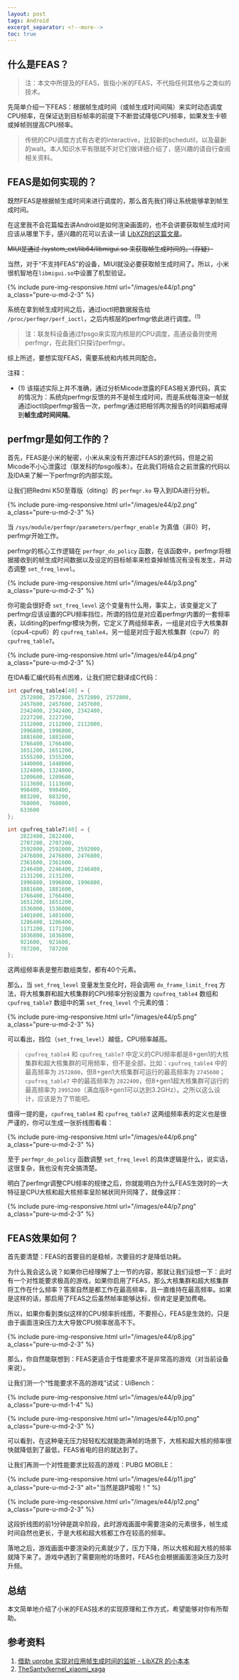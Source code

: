 ```yaml
---
layout: post
tags: Android
excerpt_separator: <!--more-->
toc: true
---
```


## 什么是FEAS？

> 注：本文中所提及的FEAS，皆指小米的FEAS，不代指任何其他与之类似的技术。

先简单介绍一下FEAS：根据帧生成时间（或帧生成时间间隔）来实时动态调度CPU频率，在保证达到目标帧率的前提下不断尝试降低CPU频率，如果发生卡顿或掉帧则提高CPU频率。

<!--more-->

> 传统的CPU调度方式有古老的interactive，比较新的schedutil，以及最新的walt。本人知识水平有限就不对它们做详细介绍了，感兴趣的请自行查阅相关资料。

## FEAS是如何实现的？

既然FEAS是根据帧生成时间来进行调度的，那么首先我们得让系统能够拿到帧生成时间。

在这里我不会花篇幅去讲Android是如何渲染画面的，也不会讲要获取帧生成时间应该从哪里下手，感兴趣的花可以去读一读 [LibXZR的这篇文章](https://blog.xzr.moe/archives/250/)。

~~MIUI是通过 /system_ext/lib64/libmigui.so 来获取帧生成时间的。（存疑）~~

当然，对于“不支持FEAS”的设备，MIUI就没必要获取帧生成时间了。所以，小米很机智地在`libmigui.so`中设置了机型验证。

{% include pure-img-responsive.html url="/images/e44/p1.png" a_class="pure-u-md-2-3" %}

系统在拿到帧生成时间之后，通过ioctl把数据报告给 `/proc/perfmgr/perf_ioctl`，之后内核层的perfmgr依此进行调度。<sup>(1)</sup>

> 注：联发科设备通过fpsgo来实现内核层的CPU调度，高通设备则使用perfmgr，在此我们只探讨perfmgr。

综上所述，要想实现FEAS，需要系统和内核共同配合。

注释：

- (1) 该描述实际上并不准确，通过分析Micode泄露的FEAS相关源代码，真实的情况为：系统向perfmgr反馈的并不是帧生成时间，而是系统每渲染一帧就通过ioctl向perfmgr报告一次，perfmgr通过把相邻两次报告的时间戳相减得到**帧生成时间间隔**。

## perfmgr是如何工作的？

首先，FEAS是小米的秘密，小米从来没有开源过FEAS的源代码，但是之前Micode不小心泄露过（联发科的fpsgo版本）。在此我们将结合之前泄露的代码以及IDA来了解一下perfmgr的内部实现。

让我们把Redmi K50至尊版（diting）的 `perfmgr.ko` 导入到IDA进行分析。

{% include pure-img-responsive.html url="/images/e44/p2.png" a_class="pure-u-md-2-3" %}

当 `/sys/module/perfmgr/parameters/perfmgr_enable` 为真值（非0）时，perfmgr开始工作。

perfmgr的核心工作逻辑在 `perfmgr_do_policy` 函数，在该函数中，perfmgr将根据接收到的帧生成时间数据以及设定的目标帧率来检查掉帧情况有没有发生，并动态调整 `set_freq_level`。

{% include pure-img-responsive.html url="/images/e44/p3.png" a_class="pure-u-md-2-3" %}

你可能会很好奇 `set_freq_level` 这个变量有什么用，事实上，该变量定义了perfmgr应该设置的CPU频率挡位，所谓的挡位是对应着perfmgr内置的一套频率表，以diting的perfmgr模块为例，它定义了两组频率表，一组是对应于大核集群（cpu4-cpu6）的 `cpufreq_table4`，另一组是对应于超大核集群（cpu7）的 `cpufreq_table7`。

{% include pure-img-responsive.html url="/images/e44/p4.png" a_class="pure-u-md-2-3" %}

在IDA看汇编代码有点困难，让我们把它翻译成C代码：

```c
int cpufreq_table4[40] = {
    2572800, 2572800, 2572800, 2572800,
    2457600, 2457600, 2457600,
    2342400, 2342400, 2342400,
    2227200, 2227200,
    2112000, 2112000, 2112000,
    1996800, 1996800,
    1881600, 1881600,
    1766400, 1766400,
    1651200, 1651200,
    1555200, 1555200,
    1440000, 1440000,
    1324800, 1324800,
    1209600, 1209600,
    1113600, 1113600,
    998400,  998400,
    883200,  883200,
    768000,  768000,
    633600
};

int cpufreq_table7[40] = {
    2822400, 2822400,
    2707200, 2707200,
    2592000, 2592000, 2592000,
    2476800, 2476800, 2476800,
    2361600, 2361600,
    2246400, 2246400, 2246400,
    2131200, 2131200,
    1996800, 1996800, 1996800,
    1881600, 1881600,
    1766400, 1766400,
    1651200, 1651200,
    1536000, 1536000,
    1401600, 1401600,
    1286400, 1286400,
    1171200, 1171200,
    1036800, 1036800,
    921600,  921600,
    787200,  787200
};
```

这两组频率表是整形数组类型，都有40个元素。

那么，当 `set_freq_level` 变量发生变化时，将会调用 `do_frame_limit_freq` 方法，将大核集群和超大核集群的CPU频率分别设置为 `cpufreq_table4` 数组和 `cpufreq_table7` 数组中的第 `set_freq_level` 个元素的值：

{% include pure-img-responsive.html url="/images/e44/p5.png" a_class="pure-u-md-2-3" %}

可以看出，挡位（`set_freq_level`）越低，CPU频率越高。

> `cpufreq_table4` 和 `cpufreq_table7` 中定义的CPU频率都是8+gen1的大核集群和超大核集群的可用频率，但不是全部，比如：`cpufreq_table4` 中的最高频率为 `2572800`，但8+gen1大核集群可运行的最高频率为 `2745600`；`cpufreq_table7` 中的最高频率为 `2822400`，但8+gen1超大核集群可运行的最高频率为 `2995200`（满血版8+gen1可以达到3.2GHz）。之所以这么设计，应该是为了节能吧。

值得一提的是，`cpufreq_table4` 和 `cpufreq_table7` 这两组频率表的定义也是很严谨的，你可以生成一张折线图看看：

{% include pure-img-responsive.html url="/images/e44/p6.png" a_class="pure-u-md-2-3" %}

至于 `perfmgr_do_policy` 函数调整 `set_freq_level` 的具体逻辑是什么，说实话，这很复杂，我也没有完全搞清楚。

明白了perfmgr调整CPU频率的规律之后，你就能明白为什么FEAS生效时的一大特征是CPU大核和超大核频率呈阶梯状同升同降了，就像这样：

{% include pure-img-responsive.html url="/images/e44/p7.png" a_class="pure-u-md-2-3" %}

## FEAS效果如何？

首先要清楚：FEAS的首要目的是稳帧，次要目的才是降低功耗。

为什么我会这么说？如果你已经理解了上一节的内容，那就让我们设想一下：此时有一个对性能要求极高的游戏，如果你启用了FEAS，那么大核集群和超大核集群将工作在什么频率？答案自然是都工作在最高频率，且一直维持在最高频率。如果是这样的话，那启用了FEAS之后虽然帧率能够达标，但肯定是更加费电。

所以，如果你看到类似这样的CPU频率折线图，不要担心，FEAS是生效的，只是由于画面渲染压力太大导致CPU频率居高不下。

{% include pure-img-responsive.html url="/images/e44/p8.jpg" a_class="pure-u-md-2-3" %}

那么，你自然能联想到：FEAS更适合于性能要求不是非常高的游戏（对当前设备来说）。

让我们测一个“性能要求不高的游戏”试试：UiBench：

{% include pure-img-responsive.html url="/images/e44/p9.jpg" a_class="pure-u-md-1-4" %}

{% include pure-img-responsive.html url="/images/e44/p10.png" a_class="pure-u-md-2-3" %}

可以看到，在这种毫无压力轻轻松松就能跑满帧的场景下，大核和超大核的频率很快就降低到了最低，FEAS省电的目的就达到了。

让我们再测一个对性能要求比较高的游戏：PUBG MOBILE：

{% include pure-img-responsive.html url="/images/e44/p11.jpg" a_class="pure-u-md-2-3" alt="当然是跳P城啦！" %}

{% include pure-img-responsive.html url="/images/e44/p12.png" a_class="pure-u-md-2-3" %}

这段折线图的前1分钟是跳伞阶段，此时游戏画面中需要渲染的元素很多，帧生成时间自然也更长，于是大核和超大核都工作在较高的频率。

落地之后，游戏画面中要渲染的元素就少了，压力下降，所以大核和超大核的频率就降下来了。游戏中遇到了需要刚枪的场景时，FEAS也会根据画面渲染压力及时升频。

## 总结

本文简单地介绍了小米的FEAS技术的实现原理和工作方式，希望能够对你有所帮助。

## 参考资料

1. [借助 uprobe 实现对应用帧生成时间的监听 - LibXZR 的小本本](https://blog.xzr.moe/archives/250/)
2. [TheSanty/kernel_xiaomi_xaga](https://github.com/TheSanty/kernel_xiaomi_xaga/tree/xaga-s-oss)